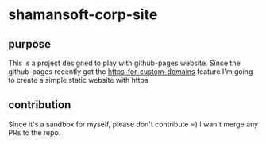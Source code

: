 # shamansoft-corp-site

## purpose
This is a project designed to play with github-pages website. Since the github-pages recently got the [https-for-custom-domains](https://blog.github.com/2018-05-01-github-pages-custom-domains-https/) feature I'm going to create a simple static website with https

## contribution
Since it's a sandbox for myself, please don't contribute =) I wan't merge any PRs to the repo.